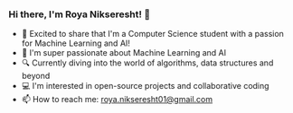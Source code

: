 ### Hi there, I'm Roya Nikseresht! 👋

- 🔭 Excited to share that I'm a Computer Science student with a passion for Machine Learning and AI! 
- 🌱 I'm super passionate about Machine Learning and AI
- 🔍 Currently diving into the world of algorithms, data structures and beyond
- 💻 I'm interested in open-source projects and collaborative coding
- 📫 How to reach me: roya.nikseresht01@gmail.com


<!---
royanikseresht/royanikseresht is a ✨ special ✨ repository because its `README.md` (this file) appears on your GitHub profile.
You can click the Preview link to take a look at your changes.
--->
